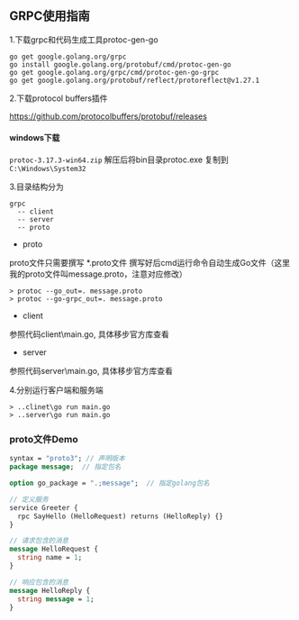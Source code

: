 ## GRPC使用指南

1.下载grpc和代码生成工具protoc-gen-go

```shell
go get google.golang.org/grpc 
go install google.golang.org/protobuf/cmd/protoc-gen-go
go get google.golang.org/grpc/cmd/protoc-gen-go-grpc
go get google.golang.org/protobuf/reflect/protoreflect@v1.27.1
```



2.下载protocol buffers插件

https://github.com/protocolbuffers/protobuf/releases

#### windows下载
`protoc-3.17.3-win64.zip`
解压后将bin目录protoc.exe 复制到 `C:\Windows\System32`

3.目录结构分为

```shell
grpc
  -- client
  -- server
  -- proto
```

+ proto

proto文件只需要撰写 *.proto文件
撰写好后cmd运行命令自动生成Go文件（这里我的proto文件叫message.proto，注意对应修改）

```shell
> protoc --go_out=. message.proto
> protoc --go-grpc_out=. message.proto
```



+ client

参照代码client\main.go, 具体移步官方库查看

+ server

参照代码server\main.go, 具体移步官方库查看

4.分别运行客户端和服务端

  ```shell
  > ..clinet\go run main.go
  > ..server\go run main.go
  ```

### proto文件Demo

```protobuf
syntax = "proto3"; // 声明版本
package message;  // 指定包名

option go_package = ".;message";  // 指定golang包名

// 定义服务
service Greeter {
  rpc SayHello (HelloRequest) returns (HelloReply) {}
}

// 请求包含的消息
message HelloRequest {
  string name = 1;
}

// 响应包含的消息
message HelloReply {
  string message = 1;
}
```